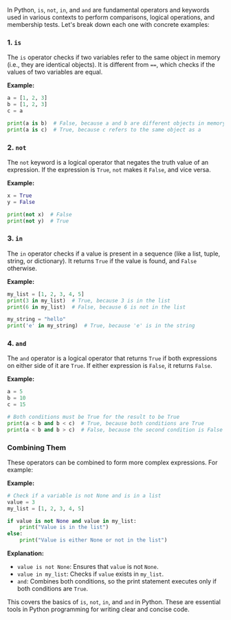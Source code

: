 In Python, `is`, `not`, `in`, and `and` are fundamental operators and keywords used in various contexts to perform comparisons, logical operations, and membership tests. Let's break down each one with concrete examples:

### 1. `is`
The `is` operator checks if two variables refer to the same object in memory (i.e., they are identical objects). It is different from `==`, which checks if the values of two variables are equal.

**Example:**
```python
a = [1, 2, 3]
b = [1, 2, 3]
c = a

print(a is b)  # False, because a and b are different objects in memory
print(a is c)  # True, because c refers to the same object as a
```

### 2. `not`
The `not` keyword is a logical operator that negates the truth value of an expression. If the expression is `True`, `not` makes it `False`, and vice versa.

**Example:**
```python
x = True
y = False

print(not x)  # False
print(not y)  # True
```

### 3. `in`
The `in` operator checks if a value is present in a sequence (like a list, tuple, string, or dictionary). It returns `True` if the value is found, and `False` otherwise.

**Example:**
```python
my_list = [1, 2, 3, 4, 5]
print(3 in my_list)  # True, because 3 is in the list
print(6 in my_list)  # False, because 6 is not in the list

my_string = "hello"
print('e' in my_string)  # True, because 'e' is in the string
```

### 4. `and`
The `and` operator is a logical operator that returns `True` if both expressions on either side of it are `True`. If either expression is `False`, it returns `False`.

**Example:**
```python
a = 5
b = 10
c = 15

# Both conditions must be True for the result to be True
print(a < b and b < c)  # True, because both conditions are True
print(a < b and b > c)  # False, because the second condition is False
```

### Combining Them
These operators can be combined to form more complex expressions. For example:

**Example:**
```python
# Check if a variable is not None and is in a list
value = 3
my_list = [1, 2, 3, 4, 5]

if value is not None and value in my_list:
    print("Value is in the list")
else:
    print("Value is either None or not in the list")
```

**Explanation:**
- `value is not None`: Ensures that `value` is not `None`.
- `value in my_list`: Checks if `value` exists in `my_list`.
- `and`: Combines both conditions, so the print statement executes only if both conditions are `True`.

This covers the basics of `is`, `not`, `in`, and `and` in Python. These are essential tools in Python programming for writing clear and concise code.